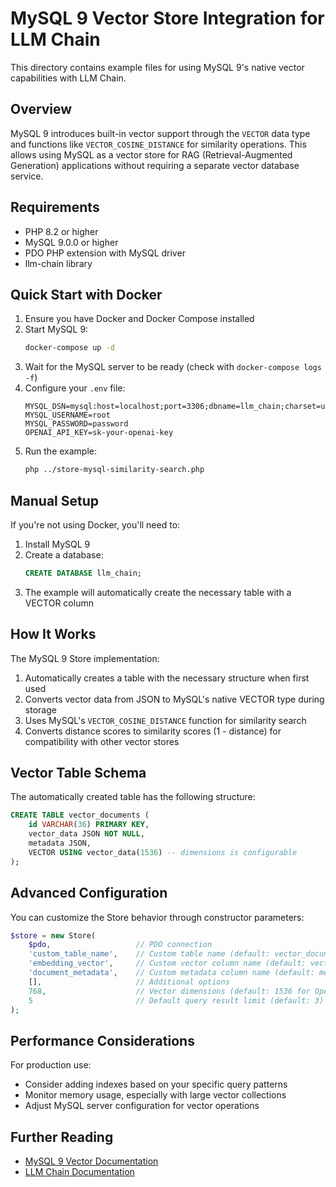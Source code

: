 # MySQL 9 Vector Store Integration for LLM Chain

This directory contains example files for using MySQL 9's native vector capabilities with LLM Chain.

## Overview

MySQL 9 introduces built-in vector support through the `VECTOR` data type and functions like `VECTOR_COSINE_DISTANCE` for similarity operations. This allows using MySQL as a vector store for RAG (Retrieval-Augmented Generation) applications without requiring a separate vector database service.

## Requirements

- PHP 8.2 or higher
- MySQL 9.0.0 or higher
- PDO PHP extension with MySQL driver
- llm-chain library

## Quick Start with Docker

1. Ensure you have Docker and Docker Compose installed
2. Start MySQL 9:
   ```bash
   docker-compose up -d
   ```
3. Wait for the MySQL server to be ready (check with `docker-compose logs -f`)
4. Configure your `.env` file:
   ```
   MYSQL_DSN=mysql:host=localhost;port=3306;dbname=llm_chain;charset=utf8mb4
   MYSQL_USERNAME=root
   MYSQL_PASSWORD=password
   OPENAI_API_KEY=sk-your-openai-key
   ```
5. Run the example:
   ```bash
   php ../store-mysql-similarity-search.php
   ```

## Manual Setup

If you're not using Docker, you'll need to:

1. Install MySQL 9
2. Create a database:
   ```sql
   CREATE DATABASE llm_chain;
   ```
3. The example will automatically create the necessary table with a VECTOR column

## How It Works

The MySQL 9 Store implementation:

1. Automatically creates a table with the necessary structure when first used
2. Converts vector data from JSON to MySQL's native VECTOR type during storage
3. Uses MySQL's `VECTOR_COSINE_DISTANCE` function for similarity search
4. Converts distance scores to similarity scores (1 - distance) for compatibility with other vector stores

## Vector Table Schema

The automatically created table has the following structure:

```sql
CREATE TABLE vector_documents (
    id VARCHAR(36) PRIMARY KEY,
    vector_data JSON NOT NULL,
    metadata JSON,
    VECTOR USING vector_data(1536) -- dimensions is configurable
);
```

## Advanced Configuration

You can customize the Store behavior through constructor parameters:

```php
$store = new Store(
    $pdo,                   // PDO connection
    'custom_table_name',    // Custom table name (default: vector_documents)
    'embedding_vector',     // Custom vector column name (default: vector_data)
    'document_metadata',    // Custom metadata column name (default: metadata)
    [],                     // Additional options
    768,                    // Vector dimensions (default: 1536 for OpenAI)
    5                       // Default query result limit (default: 3)
);
```

## Performance Considerations

For production use:
- Consider adding indexes based on your specific query patterns
- Monitor memory usage, especially with large vector collections
- Adjust MySQL server configuration for vector operations

## Further Reading

- [MySQL 9 Vector Documentation](https://dev.mysql.com/doc/refman/9.0/en/vector.html)
- [LLM Chain Documentation](https://github.com/php-llm/llm-chain)